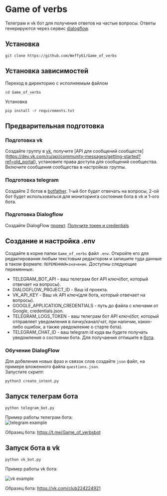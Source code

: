 # Game of verbs

Телеграм и vk бот для получения ответов на частые вопросы. Ответы генерируются через сервис 
[dialogflow](https://cloud.google.com/dialogflow).


## Установка

```commandline
git clone https://github.com/Weffy61/Game_of_verbs
```

## Установка зависимостей
Переход в директорию с исполняемым файлом

```commandline
cd Game_of_verbs
```

Установка
```commandline
pip install -r requirements.txt
```

## Предварительная подготовка

### Подготовка vk

Создайте группу в [vk](vk.com), получите [API для сообщений сообществ]
(https://dev.vk.com/ru/api/community-messages/getting-started?ref=old_portal), установите права доступа для сообщений 
сообщества. Включите сообщения сообщества в настройках группы.

### Подготовка telegram

Создайте 2 ботов в [botfather](https://t.me/BotFather). 1-ый бот будет отвечать на вопросы, 2-ой бот будет 
использоваться для мониторинга состояния бота в vk и 1-ого бота.

### Подготовка Dialogflow

Создайте DialogFlow [проект](https://cloud.google.com/dialogflow/es/docs/quick/setup). 
[Получите токен и credentials](https://cloud.google.com/docs/authentication/api-keys)


## Создание и настройка .env

Создайте в корне папки `Game_of_verbs` файл `.env`. Откройте его для редактирования любым текстовым редактором
и запишите туда данные в таком формате: `ПЕРЕМЕННАЯ=значение`.
Доступны следующие переменные:
 - TELEGRAM_BOT_API - ваш телеграм бот API ключ(бот, который отвечает на вопросы).
 - DIALOGFLOW_PROJECT_ID - Ваш id проекта. 
 - VK_API_KEY - Ваш vk API ключ(для бота, который отвечает на вопросы).
 - GOOGLE_APPLICATION_CREDENTIALS - путь до файла с ключами от Google, credentials.json.
 - TELEGRAM_LOGS_TOKEN - ваш телеграм бот API ключ(бот, который отправляет уведомления в личку/канал/чат, при наличии, 
каких-либо ошибок, а также уведомление о старте бота).
 - TELEGRAM_CHAT_ID - ваш telegram id  куда вы будете получать уведомления о  состоянии бота. Для получаения отпишите в 
[бота](https://telegram.me/userinfobot).
 
### Обучение DialogFlow

Для добвления новых фраз и связок слов создайте `json` файл, на примере вложенного файла `questions.json`.  
Запустите скрипт:

```commandline
python3 create_intent.py
```

## Запуск телеграм бота

```commandline
python telegram_bot.py
```

Пример работы телеграм бота:  
![telegram example](https://dvmn.org/filer/canonical/1569214094/323/)

Образец бота:
https://t.me/Game_of_verbsbot

## Запуск бота в vk

```commandline
python vk_bot.py
```

Пример работы vk бота:

![vk example](https://dvmn.org/filer/canonical/1569214089/322/)

Образец бота:
https://vk.com/club224224921